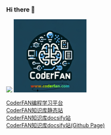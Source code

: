 ### Hi there 👋
<!--
**KittenCN/KittenCN** is a ✨ _special_ ✨ repository because its `README.md` (this file) appears on your GitHub profile.

Here are some ideas to get you started:

- 🔭 I’m currently working on ...
- 🌱 I’m currently learning ...
- 👯 I’m looking to collaborate on ...
- 🤔 I’m looking for help with ...
- 💬 Ask me about ...
- 📫 How to reach me: ...
- 😄 Pronouns: ...
- ⚡ Fun fact: ...
-->

![](https://github-readme-stats.vercel.app/api?username=KittenCN&theme=dark)
[<img src="https://raw.githubusercontent.com/KittenCN/KittenCN/main/img/coderfan_logo.png" width="195" height="195">](https://www.coderfan.com)

[CoderFAN编程学习平台](https://www.coderfan.com)  
[CoderFAN知识库静态站](https://wiki.coderfan.com)  
[CoderFAN知识库docsify站](https://demo.coderfan.com)  
[CoderFAN知识库docsify站(Github Page)](https://kittencn.github.io/ks/)  

